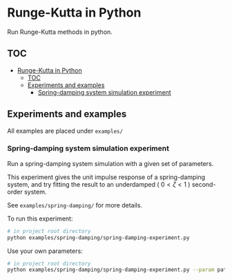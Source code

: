 # Runge-Kutta in Python

Run Runge-Kutta methods in python.

## TOC

- [Runge-Kutta in Python](#runge-kutta-in-python)
  - [TOC](#toc)
  - [Experiments and examples](#experiments-and-examples)
    - [Spring-damping system simulation experiment](#spring-damping-system-simulation-experiment)

## Experiments and examples

All examples are placed under `examples/`

### Spring-damping system simulation experiment

Run a spring-damping system simulation with a given set of parameters.

This experiment gives the unit impulse response of a spring-damping system, and try fitting the result to an underdamped ( $0<\zeta<1$ ) second-order system.

See `examples/spring-damping/` for more details.

To run this experiment:

```bash
# in project root directory
python examples/spring-damping/spring-damping-experiment.py
```

Use your own parameters:

```bash
# in project root directory
python examples/spring-damping/spring-damping-experiment.py --param path/to/your/para.json
```
